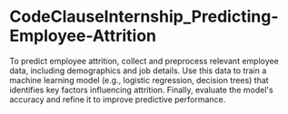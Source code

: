 # CodeClauseInternship_Predicting-Employee-Attrition
To predict employee attrition, collect and preprocess relevant employee data, including demographics and job details. Use this data to train a machine learning model (e.g., logistic regression, decision trees) that identifies key factors influencing attrition. Finally, evaluate the model's accuracy and refine it to improve predictive performance.
